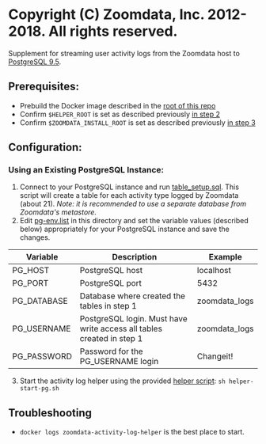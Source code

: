 # Copyright (C) Zoomdata, Inc. 2012-2018. All rights reserved.

Supplement for streaming user activity logs from the Zoomdata host to [PostgreSQL 9.5](https://www.postgresql.org/). 

## Prerequisites:
* Prebuild the Docker image described in the [root of this repo](../../README.md)
* Confirm `$HELPER_ROOT` is set as described previously [in step 2](../../README.md)
* Confirm `$ZOOMDATA_INSTALL_ROOT` is set as described previously [in step 3](../../README.md)

## Configuration:

### Using an Existing PostgreSQL Instance:
1. Connect to your PostgreSQL instance and run [table_setup.sql](table_setup.sql). This script will create a table for each activity type logged by Zoomdata (about 21). _Note: it is recommended to use a separate database from Zoomdata's metastore._
2. Edit [pg-env.list](pg-env.list) in this directory and set the variable values (described below) appropriately for your PostgreSQL instance and save the changes.

| Variable |  Description  |  Example  |
| --- | --- | --- |
| PG_HOST | PostgreSQL host | localhost |
| PG_PORT | PostgreSQL port | 5432 |
| PG_DATABASE | Database where created the tables in step 1 | zoomdata_logs |
| PG_USERNAME | PostgreSQL login. Must have write access all tables created in step 1 | zoomdata_logs |
| PG_PASSWORD | Password for the PG_USERNAME login | Changeit! |

3. Start the activity log helper using the provided [helper script](helper-start-pg.sh): `sh helper-start-pg.sh`

## Troubleshooting

* `docker logs zoomdata-activity-log-helper` is the best place to start.
